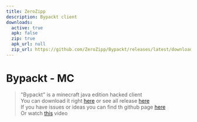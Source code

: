 ```yaml
---
title: ZeroZipp
description: Bypackt client
downloads:
  active: true
  apk: false
  zip: true
  apk_url: null
  zip_url: https://github.com/ZeroZipp/Bypackt/releases/latest/download/1.12.2-Bypackt.zip
---
```

# Bypackt - MC
> "Bypackt" is a minecraft java edition hacked client<br>
> You can download it right <a href="https://github.com/ZeroZipp/Bypackt/releases/latest/download/1.12.2-Bypackt.zip">here</a> or see all release <a href="https://github.com/ZeroZipp/Bypackt/releases">here</a><br>
> If you have issues or ideas you can find th github page <a href="https://github.com/ZeroZipp/Bypackt">here</a><br>
> Or watch <a href="https://www.youtube.com/watch?v=8TtMP1h5smI">this</a> video<br>
